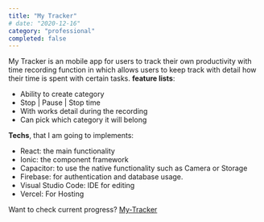 ```yaml
---
title: "My Tracker"
# date: "2020-12-16"
category: "professional"
completed: false
---
```


My Tracker is an mobile app for users to track their own productivity with time recording function in which allows users to keep track with detail how their time is spent with certain tasks. **feature lists**:
- Ability to create category
- Stop | Pause | Stop time 
- With works detail during the recording
- Can pick which category it will belong

**Techs**, that I am going to implements:

- React: the main functionality
- Ionic: the component framework
- Capacitor: to use the native functionality such as Camera or Storage
- Firebase: for authentication and database usage.
- Visual Studio Code: IDE for editing
- Vercel: For Hosting

Want to check current progress? [My-Tracker](https://my-tracker.vercel.app)